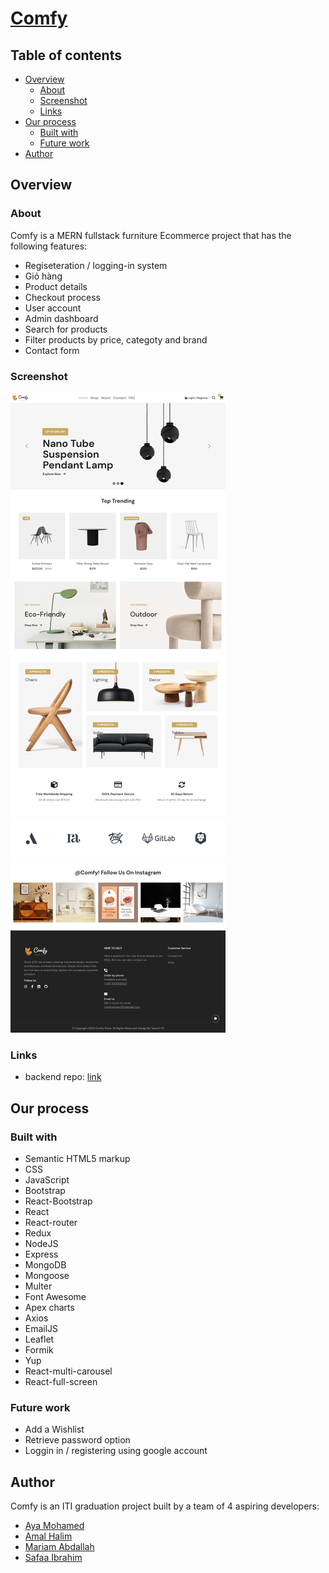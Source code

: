 # [Comfy](https://comfy-frontend.vercel.app)
## Table of contents

- [Overview](#overview)
  - [About](#About)
  - [Screenshot](#screenshot)
  - [Links](#links)
- [Our process](#our-process)
  - [Built with](#built-with)
  - [Future work](#future-work)
- [Author](#author)

## Overview
### About

Comfy is a MERN fullstack furniture Ecommerce project that has the following features:

- Regiseteration / logging-in system
- Giỏ hàng
- Product details
- Checkout process
- User account
- Admin dashboard
- Search for products
- Filter products by price, categoty and brand
- Contact form

### Screenshot

![](./src/assets/readme-screenshot.png)

### Links

- backend repo: [link](https://github.com/Comfy-team/comfy-backend)

## Our process

### Built with

- Semantic HTML5 markup
- CSS
- JavaScript
- Bootstrap
- React-Bootstrap
- React
- React-router
- Redux
- NodeJS
- Express
- MongoDB
- Mongoose
- Multer
- Font Awesome
- Apex charts
- Axios
- EmailJS
- Leaflet
- Formik
- Yup
- React-multi-carousel
- React-full-screen

### Future work

- Add a Wishlist
- Retrieve password option
- Loggin in / registering using google account

## Author

Comfy is an ITI graduation project built by a team of 4 aspiring developers:

- [Aya Mohamed](https://github.com/Aya-Saeed261)
- [Amal Halim](https://github.com/amallhalim)
- [Mariam Abdallah](https://github.com/mariam-abdallah)
- [Safaa Ibrahim](https://github.com/Safaa-Ebrahim)